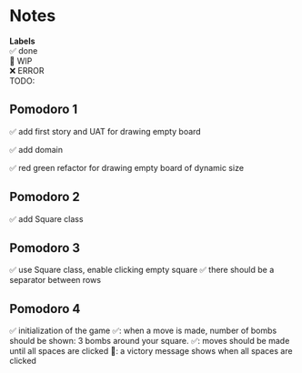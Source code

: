 # Notes

**Labels**  
✅ done  
🚧 WIP  
❌ ERROR  
TODO:

## Pomodoro 1

✅ add first story and UAT for drawing empty board

✅ add domain

✅ red green refactor for drawing empty board of dynamic size

## Pomodoro 2

✅ add Square class

## Pomodoro 3

✅ use Square class, enable clicking empty square
✅ there should be a separator between rows

## Pomodoro 4

✅ initialization of the game
✅: when a move is made, number of bombs should be shown: 3 bombs around your square.
✅: moves should be made until all spaces are clicked
🚧: a victory message shows when all spaces are clicked
